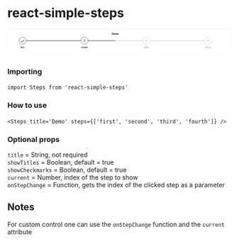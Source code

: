 # react-simple-steps  

![steps.png](https://raw.githubusercontent.com/woltsu/react-simple-steps/master/steps.png)

### Importing
`import Steps from 'react-simple-steps'`

### How to use
`<Steps title='Demo' steps={['first', 'second', 'third', 'fourth']} />`

### Optional props
`title` = String, not required  
`showTitles` = Boolean, default = true  
`showCheckmarks` = Boolean, default = true  
`current` = Number, index of the step to show  
`onStepChange` = Function, gets the index of the clicked step as a parameter  

## Notes
For custom control one can use the `onStepChange` function and the `current` attribute
